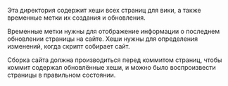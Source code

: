 Эта директория содержит хеши всех страниц для вики, а также временные метки их
создания и обновления.

Временные метки нужны для отображение информации о последнем обновлении страницы
на сайте. Хеши нужны для определения изменений, когда скрипт собирает сайт.

Сборка сайта должна производиться перед коммитом страниц, чтобы коммит содержал
обновлённые хеши, и можно было воспроизвести страницы в правильном состоянии.